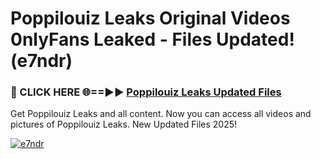 # Poppilouiz Leaks Original Videos 0nlyFans Leaked - Files Updated! (e7ndr)

<h3>🔴 CLICK HERE 🌐==►► <a href="https://tinyurl.com/2jnfzry5" rel="nofollow">Poppilouiz Leaks Updated Files</a></h3>

Get Poppilouiz Leaks and all content. Now you can access all videos and pictures of Poppilouiz Leaks. New Updated Files 2025!

[![e7ndr](https://i.imgur.com/GyGTBgg.gif)](https://tinyurl.com/2jnfzry5)
